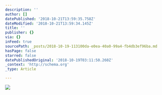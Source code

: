```yaml
---
description: ''
author: []
datePublished: '2018-10-21T13:59:35.758Z'
dateModified: '2018-10-21T13:59:34.145Z'
title: ''
publisher: {}
via: {}
inFeed: true
sourcePath: _posts/2018-10-19-113100da-e0ea-40a0-99a4-fb4db3ef96ba.md
hasPage: false
starred: false
datePublishedOriginal: '2018-10-19T03:11:50.260Z'
_context: 'http://schema.org'
_type: Article

---
```

![](https://the-grid-user-content.s3-us-west-2.amazonaws.com/05a19d92-edf4-4d12-8868-7fb6c98eccd8.jpg)